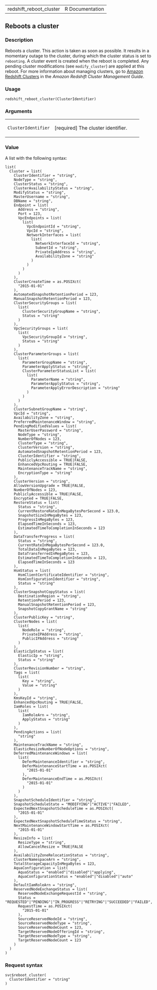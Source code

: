 <table style="width: 100%;">
<tbody>
<tr class="odd">
<td>redshift_reboot_cluster</td>
<td style="text-align: right;">R Documentation</td>
</tr>
</tbody>
</table>

## Reboots a cluster

### Description

Reboots a cluster. This action is taken as soon as possible. It results
in a momentary outage to the cluster, during which the cluster status is
set to `rebooting`. A cluster event is created when the reboot is
completed. Any pending cluster modifications (see `modify_cluster`) are
applied at this reboot. For more information about managing clusters, go
to [Amazon Redshift
Clusters](https://docs.aws.amazon.com/redshift/latest/mgmt/working-with-clusters.html)
in the *Amazon Redshift Cluster Management Guide*.

### Usage

    redshift_reboot_cluster(ClusterIdentifier)

### Arguments

<table>
<colgroup>
<col style="width: 35%" />
<col style="width: 65%" />
</colgroup>
<tbody>
<tr class="odd">
<td><code
id="redshift_reboot_cluster_:_ClusterIdentifier">ClusterIdentifier</code></td>
<td><p>[required] The cluster identifier.</p></td>
</tr>
</tbody>
</table>

### Value

A list with the following syntax:

    list(
      Cluster = list(
        ClusterIdentifier = "string",
        NodeType = "string",
        ClusterStatus = "string",
        ClusterAvailabilityStatus = "string",
        ModifyStatus = "string",
        MasterUsername = "string",
        DBName = "string",
        Endpoint = list(
          Address = "string",
          Port = 123,
          VpcEndpoints = list(
            list(
              VpcEndpointId = "string",
              VpcId = "string",
              NetworkInterfaces = list(
                list(
                  NetworkInterfaceId = "string",
                  SubnetId = "string",
                  PrivateIpAddress = "string",
                  AvailabilityZone = "string"
                )
              )
            )
          )
        ),
        ClusterCreateTime = as.POSIXct(
          "2015-01-01"
        ),
        AutomatedSnapshotRetentionPeriod = 123,
        ManualSnapshotRetentionPeriod = 123,
        ClusterSecurityGroups = list(
          list(
            ClusterSecurityGroupName = "string",
            Status = "string"
          )
        ),
        VpcSecurityGroups = list(
          list(
            VpcSecurityGroupId = "string",
            Status = "string"
          )
        ),
        ClusterParameterGroups = list(
          list(
            ParameterGroupName = "string",
            ParameterApplyStatus = "string",
            ClusterParameterStatusList = list(
              list(
                ParameterName = "string",
                ParameterApplyStatus = "string",
                ParameterApplyErrorDescription = "string"
              )
            )
          )
        ),
        ClusterSubnetGroupName = "string",
        VpcId = "string",
        AvailabilityZone = "string",
        PreferredMaintenanceWindow = "string",
        PendingModifiedValues = list(
          MasterUserPassword = "string",
          NodeType = "string",
          NumberOfNodes = 123,
          ClusterType = "string",
          ClusterVersion = "string",
          AutomatedSnapshotRetentionPeriod = 123,
          ClusterIdentifier = "string",
          PubliclyAccessible = TRUE|FALSE,
          EnhancedVpcRouting = TRUE|FALSE,
          MaintenanceTrackName = "string",
          EncryptionType = "string"
        ),
        ClusterVersion = "string",
        AllowVersionUpgrade = TRUE|FALSE,
        NumberOfNodes = 123,
        PubliclyAccessible = TRUE|FALSE,
        Encrypted = TRUE|FALSE,
        RestoreStatus = list(
          Status = "string",
          CurrentRestoreRateInMegaBytesPerSecond = 123.0,
          SnapshotSizeInMegaBytes = 123,
          ProgressInMegaBytes = 123,
          ElapsedTimeInSeconds = 123,
          EstimatedTimeToCompletionInSeconds = 123
        ),
        DataTransferProgress = list(
          Status = "string",
          CurrentRateInMegaBytesPerSecond = 123.0,
          TotalDataInMegaBytes = 123,
          DataTransferredInMegaBytes = 123,
          EstimatedTimeToCompletionInSeconds = 123,
          ElapsedTimeInSeconds = 123
        ),
        HsmStatus = list(
          HsmClientCertificateIdentifier = "string",
          HsmConfigurationIdentifier = "string",
          Status = "string"
        ),
        ClusterSnapshotCopyStatus = list(
          DestinationRegion = "string",
          RetentionPeriod = 123,
          ManualSnapshotRetentionPeriod = 123,
          SnapshotCopyGrantName = "string"
        ),
        ClusterPublicKey = "string",
        ClusterNodes = list(
          list(
            NodeRole = "string",
            PrivateIPAddress = "string",
            PublicIPAddress = "string"
          )
        ),
        ElasticIpStatus = list(
          ElasticIp = "string",
          Status = "string"
        ),
        ClusterRevisionNumber = "string",
        Tags = list(
          list(
            Key = "string",
            Value = "string"
          )
        ),
        KmsKeyId = "string",
        EnhancedVpcRouting = TRUE|FALSE,
        IamRoles = list(
          list(
            IamRoleArn = "string",
            ApplyStatus = "string"
          )
        ),
        PendingActions = list(
          "string"
        ),
        MaintenanceTrackName = "string",
        ElasticResizeNumberOfNodeOptions = "string",
        DeferredMaintenanceWindows = list(
          list(
            DeferMaintenanceIdentifier = "string",
            DeferMaintenanceStartTime = as.POSIXct(
              "2015-01-01"
            ),
            DeferMaintenanceEndTime = as.POSIXct(
              "2015-01-01"
            )
          )
        ),
        SnapshotScheduleIdentifier = "string",
        SnapshotScheduleState = "MODIFYING"|"ACTIVE"|"FAILED",
        ExpectedNextSnapshotScheduleTime = as.POSIXct(
          "2015-01-01"
        ),
        ExpectedNextSnapshotScheduleTimeStatus = "string",
        NextMaintenanceWindowStartTime = as.POSIXct(
          "2015-01-01"
        ),
        ResizeInfo = list(
          ResizeType = "string",
          AllowCancelResize = TRUE|FALSE
        ),
        AvailabilityZoneRelocationStatus = "string",
        ClusterNamespaceArn = "string",
        TotalStorageCapacityInMegaBytes = 123,
        AquaConfiguration = list(
          AquaStatus = "enabled"|"disabled"|"applying",
          AquaConfigurationStatus = "enabled"|"disabled"|"auto"
        ),
        DefaultIamRoleArn = "string",
        ReservedNodeExchangeStatus = list(
          ReservedNodeExchangeRequestId = "string",
          Status = "REQUESTED"|"PENDING"|"IN_PROGRESS"|"RETRYING"|"SUCCEEDED"|"FAILED",
          RequestTime = as.POSIXct(
            "2015-01-01"
          ),
          SourceReservedNodeId = "string",
          SourceReservedNodeType = "string",
          SourceReservedNodeCount = 123,
          TargetReservedNodeOfferingId = "string",
          TargetReservedNodeType = "string",
          TargetReservedNodeCount = 123
        )
      )
    )

### Request syntax

    svc$reboot_cluster(
      ClusterIdentifier = "string"
    )

